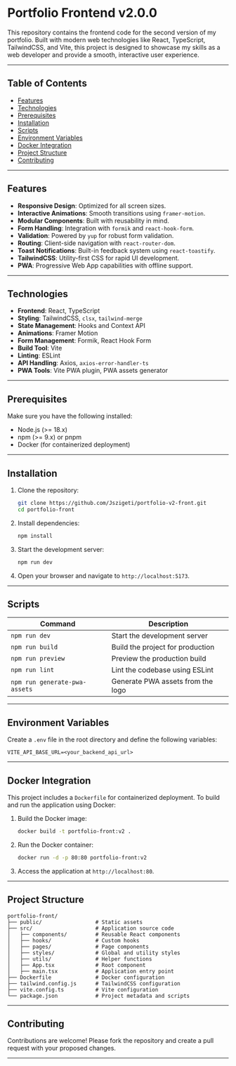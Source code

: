 # Portfolio Frontend v2.0.0

This repository contains the frontend code for the second version of my portfolio. Built with modern web technologies like React, TypeScript, TailwindCSS, and Vite, this project is designed to showcase my skills as a web developer and provide a smooth, interactive user experience.

---

## Table of Contents

- [Features](#features)
- [Technologies](#technologies)
- [Prerequisites](#prerequisites)
- [Installation](#installation)
- [Scripts](#scripts)
- [Environment Variables](#environment-variables)
- [Docker Integration](#docker-integration)
- [Project Structure](#project-structure)
- [Contributing](#contributing)

---

## Features

- **Responsive Design**: Optimized for all screen sizes.
- **Interactive Animations**: Smooth transitions using `framer-motion`.
- **Modular Components**: Built with reusability in mind.
- **Form Handling**: Integration with `formik` and `react-hook-form`.
- **Validation**: Powered by `yup` for robust form validation.
- **Routing**: Client-side navigation with `react-router-dom`.
- **Toast Notifications**: Built-in feedback system using `react-toastify`.
- **TailwindCSS**: Utility-first CSS for rapid UI development.
- **PWA**: Progressive Web App capabilities with offline support.

---

## Technologies

- **Frontend**: React, TypeScript
- **Styling**: TailwindCSS, `clsx`, `tailwind-merge`
- **State Management**: Hooks and Context API
- **Animations**: Framer Motion
- **Form Management**: Formik, React Hook Form
- **Build Tool**: Vite
- **Linting**: ESLint
- **API Handling**: Axios, `axios-error-handler-ts`
- **PWA Tools**: Vite PWA plugin, PWA assets generator

---

## Prerequisites

Make sure you have the following installed:

- Node.js (>= 18.x)
- npm (>= 9.x) or pnpm
- Docker (for containerized deployment)

---

## Installation

1. Clone the repository:

   ```bash
   git clone https://github.com/Jszigeti/portfolio-v2-front.git
   cd portfolio-front
   ```

2. Install dependencies:

   ```bash
   npm install
   ```

3. Start the development server:

   ```bash
   npm run dev
   ```

4. Open your browser and navigate to `http://localhost:5173`.

---

## Scripts

| Command                       | Description                       |
| ----------------------------- | --------------------------------- |
| `npm run dev`                 | Start the development server      |
| `npm run build`               | Build the project for production  |
| `npm run preview`             | Preview the production build      |
| `npm run lint`                | Lint the codebase using ESLint    |
| `npm run generate-pwa-assets` | Generate PWA assets from the logo |

---

## Environment Variables

Create a `.env` file in the root directory and define the following variables:

```env
VITE_API_BASE_URL=<your_backend_api_url>
```

---

## Docker Integration

This project includes a `Dockerfile` for containerized deployment. To build and run the application using Docker:

1. Build the Docker image:

   ```bash
   docker build -t portfolio-front:v2 .
   ```

2. Run the Docker container:

   ```bash
   docker run -d -p 80:80 portfolio-front:v2
   ```

3. Access the application at `http://localhost:80`.

---

## Project Structure

```
portfolio-front/
├── public/                 # Static assets
├── src/                    # Application source code
│   ├── components/         # Reusable React components
│   ├── hooks/              # Custom hooks
│   ├── pages/              # Page components
│   ├── styles/             # Global and utility styles
│   ├── utils/              # Helper functions
│   ├── App.tsx             # Root component
│   ├── main.tsx            # Application entry point
├── Dockerfile              # Docker configuration
├── tailwind.config.js      # TailwindCSS configuration
├── vite.config.ts          # Vite configuration
└── package.json            # Project metadata and scripts
```

---

## Contributing

Contributions are welcome! Please fork the repository and create a pull request with your proposed changes.

---
